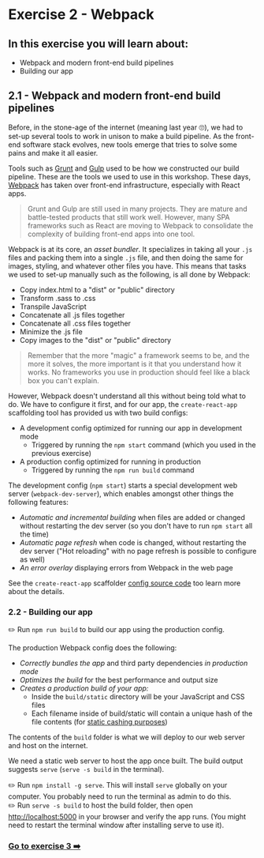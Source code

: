 # Exercise 2 - Webpack

## In this exercise you will learn about:

* Webpack and modern front-end build pipelines
* Building our app

## 2.1 - Webpack and modern front-end build pipelines

Before, in the stone-age of the internet (meaning last year :roll_eyes:), we had to set-up several tools to work in unison to make a build pipeline. As the front-end software stack evolves, new tools emerge that tries to solve some pains and make it all easier.

Tools such as [Grunt](https://gruntjs.com/) and [Gulp](https://gulpjs.com/) used to be how we constructed our build pipeline. These are the tools we used to use in this workshop. These days, [Webpack](https://webpack.js.org/) has taken over front-end infrastructure, especially with React apps.

> Grunt and Gulp are still used in many projects. They are mature and battle-tested products that still work well. However, many SPA frameworks such as React are moving to Webpack to consolidate the complexity of building front-end apps into one tool.

Webpack is at its core, an _asset bundler_. It specializes in taking all your `.js` files and packing them into a single `.js` file, and then doing the same for images, styling, and whatever other files you have. This means that tasks we used to set-up manually such as the following, is all done by Webpack:

* Copy index.html to a "dist" or "public" directory
* Transform .sass to .css
* Transpile JavaScript
* Concatenate all .js files together
* Concatenate all .css files together
* Minimize the .js file
* Copy images to the "dist" or "public" directory

> Remember that the more "magic" a framework seems to be, and the more it solves, the more important is it that you understand how it works. No frameworks you use in production should feel like a black box you can't explain.

However, Webpack doesn't understand all this without being told what to do. We have to configure it first, and for our app, the `create-react-app` scaffolding tool has provided us with two build configs:

* A development config optimized for running our app in development mode
  * Triggered by running the `npm start` command (which you used in the previous exercise)
* A production config optimized for running in production
  * Triggered by running the `npm run build` command

The development config (`npm start`) starts a special development web server (`webpack-dev-server`), which enables amongst other things the following features:

* _Automatic and incremental building_ when files are added or changed without restarting the dev server (so you don't have to run `npm start` all the time)
* _Automatic page refresh_ when code is changed, without restarting the dev server ("Hot reloading" with no page refresh is possible to configure as well)
* _An error overlay_ displaying errors from Webpack in the web page

See the `create-react-app` scaffolder [config source code](https://github.com/facebook/create-react-app/tree/master/packages/react-scripts/config) too learn more about the details.

### 2.2 - Building our app

:pencil2: Run `npm run build` to build our app using the production config.

The production Webpack config does the following:

* _Correctly bundles the app_ and third party dependencies _in production mode_
* _Optimizes the build_ for the best performance and output size
* _Creates a production build of your app:_
  * Inside the `build/static` directory will be your JavaScript and CSS files
  * Each filename inside of build/static will contain a unique hash of the file contents (for [static cashing purposes](https://facebook.github.io/create-react-app/docs/production-build#static-file-caching))

The contents of the `build` folder is what we will deploy to our web server and host on the internet.

We need a static web server to host the app once built. The build output suggests `serve` (`serve -s build` in the terminal).

:pencil2: Run `npm install -g serve`. This will install `serve` globally on your computer. You probably need to run the terminal as admin to do this.  
:pencil2: Run `serve -s build` to host the build folder, then open [http://localhost:5000](http://localhost:5000) in your browser and verify the app runs. (You might need to restart the terminal window after installing serve to use it).

### [Go to exercise 3 :arrow_right:](./exercise_3.md)

